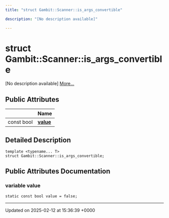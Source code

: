 ```yaml
---
title: "struct Gambit::Scanner::is_args_convertible"

description: "[No description available]"

---
```


# struct Gambit::Scanner::is_args_convertible



[No description available] [More...](#detailed-description)

## Public Attributes

|                | Name           |
| -------------- | -------------- |
| const bool | **[value](/documentation/code/classes/structgambit_1_1scanner_1_1is__args__convertible/#variable-value)**  |

## Detailed Description

```
template <typename... T>
struct Gambit::Scanner::is_args_convertible;
```

## Public Attributes Documentation

### variable value

```
static const bool value = false;
```


-------------------------------

Updated on 2025-02-12 at 15:36:39 +0000